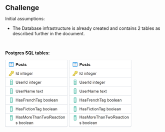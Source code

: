 
<p><span style="font-size:22px"><strong>Challenge</strong></span></p>

<p>Initial assumptions:&nbsp;</p>

<ul>
	<li>The Database infrastructure is already created and contains 2 tables as described further in the document.</li>
</ul>

<p>&nbsp;</p>

<p><strong>Postgres SQL tables:&nbsp;</strong></p>

<p><img alt="" src="images/posts.png" style="width:200px" /> <img alt="" src="images/posts.png" style="width:200px" /></p>

<p>&nbsp;</p>

<p>&nbsp;</p>

<p>&nbsp;</p>
